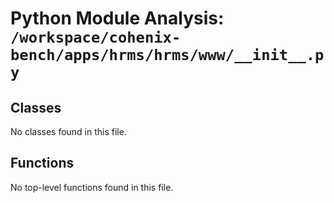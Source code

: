 # Python Module Analysis: `/workspace/cohenix-bench/apps/hrms/hrms/www/__init__.py`

## Classes

No classes found in this file.


## Functions

No top-level functions found in this file.
